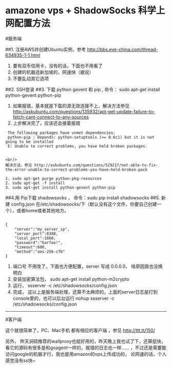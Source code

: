 amazone vps + ShadowSocks 科学上网配置方法
========================================


#服务端


##1. 注册AWS并创建Ubuntu实例，参考 http://bbs.eve-china.com/thread-634935-1-1.html
1. 要有双币信用卡，没有的话，下面也不用看了
2. 创建的机器选新加坡的，网速快（据说）
3. 不要乱动其它选项

##2. SSH登录
##3. 下载 python gevent 和 pip ,    命令： sudo apt-get install python-gevent python-pip
1. 如果报错，基本就是下载的源无效连接不上，解决方法参见 http://askubuntu.com/questions/135932/apt-get-update-failure-to-fetch-cant-connect-to-any-sources
2. 上步解决完了，应该还会接着报错 
<pre><code> The following packages have unmet dependencies:
 python-pip : Depends: python-setuptools (>= 0.6c1) but it is not going to be installed
 E: Unable to correct problems, you have held broken packages.
 </code></pre>
 
    <br/>
    解决方法，参见 http://askubuntu.com/questions/529217/not-able-to-fix-the-error-unable-to-correct-problems-you-have-held-broken-pack

    1. sudo apt-get purge python-pkg-resources
    2. sudo apt-get -f install
    3. sudo apt-get install python-gevent python-pip

##4.用 Pip下载 shadowsocks ， 命令：sudu pip install shadowsocks
##5. 新建 config.json 在/etc/shadowsocks/下（默认没有这个文件，你要自己创建一个），或者home或者其他地方。
<pre><code>
{
    "server":"my_server_ip",
    "server_port":8388,
    "local_port":1080,
    "password":"barfoo!",
    "timeout":600,
    "method":"aes-256-cfb"
}
</code></pre>

1. 端口号 不用改了，下面也方便配置，server 写成 0.0.0.0， 啥原因我也没搞明白
2. 安装加密算法包， sudo apt-get install python-m2crypto
3. 运行， ssserver -c /etc/shadowsocks/config.json 
4. 完成， 这以上是服务端处理，还算不太麻烦的，上面的server日志是打到console里的，也可以后台运行 nohup ssserver -c /etc/shadowsocks/config.json


---

#客户端

这个就很简单了，PC、Mac手机 都有相应的客户端 ，参见 http://ttt.tt/150/


另外， 昨天涧硕推荐的wallproxy也挺好用的，昨天晚上我也试了下，还算挺快，看它的源码有很多是和goagent一样的，报错的日志也一样…… ，不过还是需要能访问google的机器才行，我也是用amazon的vps上传成功的，  论网速的话，个人感觉没有ss快~






